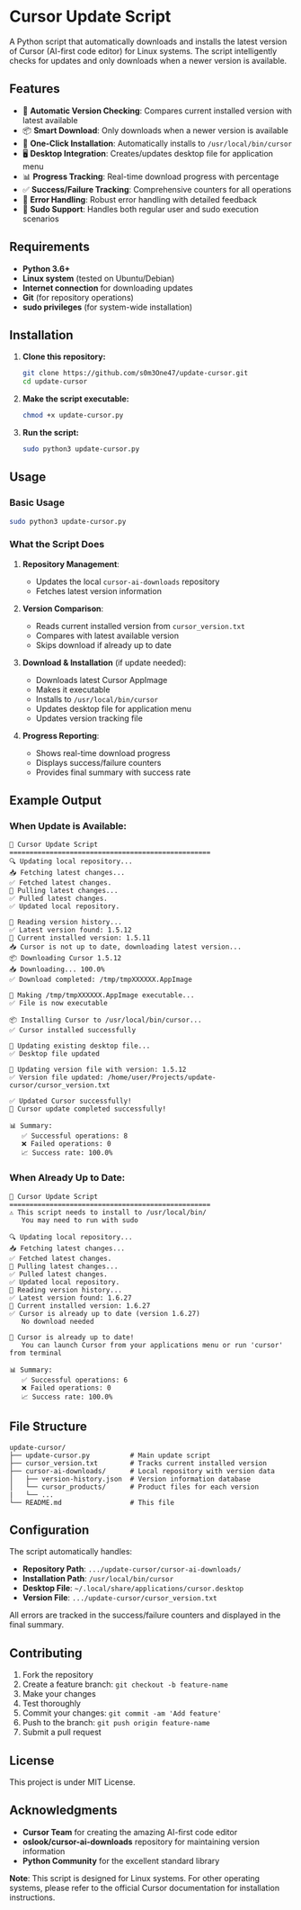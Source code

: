 # Cursor Update Script

A Python script that automatically downloads and installs the latest version of Cursor (AI-first code editor) for Linux systems. The script intelligently checks for updates and only downloads when a newer version is available.

## Features

- 🔄 **Automatic Version Checking**: Compares current installed version with latest available
- 📦 **Smart Download**: Only downloads when a newer version is available
- 🚀 **One-Click Installation**: Automatically installs to `/usr/local/bin/cursor`
- 🖥️ **Desktop Integration**: Creates/updates desktop file for application menu
- 📊 **Progress Tracking**: Real-time download progress with percentage
- ✅ **Success/Failure Tracking**: Comprehensive counters for all operations
- 🔧 **Error Handling**: Robust error handling with detailed feedback
- 🔐 **Sudo Support**: Handles both regular user and sudo execution scenarios

## Requirements

- **Python 3.6+**
- **Linux system** (tested on Ubuntu/Debian)
- **Internet connection** for downloading updates
- **Git** (for repository operations)
- **sudo privileges** (for system-wide installation)

## Installation

1. **Clone this repository:**
   ```bash
   git clone https://github.com/s0m3One47/update-cursor.git
   cd update-cursor
   ```

2. **Make the script executable:**
   ```bash
   chmod +x update-cursor.py
   ```

3. **Run the script:**
   ```bash
   sudo python3 update-cursor.py
   ```

## Usage

### Basic Usage

```bash
sudo python3 update-cursor.py
```

### What the Script Does

1. **Repository Management**:
   - Updates the local `cursor-ai-downloads` repository
   - Fetches latest version information

2. **Version Comparison**:
   - Reads current installed version from `cursor_version.txt`
   - Compares with latest available version
   - Skips download if already up to date

3. **Download & Installation** (if update needed):
   - Downloads latest Cursor AppImage
   - Makes it executable
   - Installs to `/usr/local/bin/cursor`
   - Updates desktop file for application menu
   - Updates version tracking file

4. **Progress Reporting**:
   - Shows real-time download progress
   - Displays success/failure counters
   - Provides final summary with success rate

## Example Output

### When Update is Available:
```
🚀 Cursor Update Script
==================================================
🔍 Updating local repository...
📥 Fetching latest changes...
✅ Fetched latest changes.
🔄 Pulling latest changes...
✅ Pulled latest changes.
✅ Updated local repository.

📖 Reading version history...
✅ Latest version found: 1.5.12
📖 Current installed version: 1.5.11
📥 Cursor is not up to date, downloading latest version...
📦 Downloading Cursor 1.5.12
📥 Downloading... 100.0%
✅ Download completed: /tmp/tmpXXXXXX.AppImage

🔧 Making /tmp/tmpXXXXXX.AppImage executable...
✅ File is now executable

📦 Installing Cursor to /usr/local/bin/cursor...
✅ Cursor installed successfully

📝 Updating existing desktop file...
✅ Desktop file updated

📝 Updating version file with version: 1.5.12
✅ Version file updated: /home/user/Projects/update-cursor/cursor_version.txt

✅ Updated Cursor successfully!
🎉 Cursor update completed successfully!

📊 Summary:
   ✅ Successful operations: 8
   ❌ Failed operations: 0
   📈 Success rate: 100.0%
```

### When Already Up to Date:
```
🚀 Cursor Update Script
==================================================
⚠️ This script needs to install to /usr/local/bin/
   You may need to run with sudo

🔍 Updating local repository...
📥 Fetching latest changes...
✅ Fetched latest changes.
🔄 Pulling latest changes...
✅ Pulled latest changes.
✅ Updated local repository.
📖 Reading version history...
✅ Latest version found: 1.6.27
📖 Current installed version: 1.6.27
✅ Cursor is already up to date (version 1.6.27)
   No download needed

🎉 Cursor is already up to date!
   You can launch Cursor from your applications menu or run 'cursor' from terminal

📊 Summary:
   ✅ Successful operations: 6
   ❌ Failed operations: 0
   📈 Success rate: 100.0%
```

## File Structure

```
update-cursor/
├── update-cursor.py          # Main update script
├── cursor_version.txt        # Tracks current installed version
├── cursor-ai-downloads/      # Local repository with version data
│   ├── version-history.json  # Version information database
│   └── cursor_products/      # Product files for each version
|   └── ...
└── README.md                 # This file
```

## Configuration

The script automatically handles:
- **Repository Path**: `.../update-cursor/cursor-ai-downloads/`
- **Installation Path**: `/usr/local/bin/cursor`
- **Desktop File**: `~/.local/share/applications/cursor.desktop`
- **Version File**: `.../update-cursor/cursor_version.txt`

All errors are tracked in the success/failure counters and displayed in the final summary.

## Contributing

1. Fork the repository
2. Create a feature branch: `git checkout -b feature-name`
3. Make your changes
4. Test thoroughly
5. Commit your changes: `git commit -am 'Add feature'`
6. Push to the branch: `git push origin feature-name`
7. Submit a pull request

## License

This project is under MIT License.

## Acknowledgments

- **Cursor Team** for creating the amazing AI-first code editor
- **oslook/cursor-ai-downloads** repository for maintaining version information
- **Python Community** for the excellent standard library

**Note**: This script is designed for Linux systems. For other operating systems, please refer to the official Cursor documentation for installation instructions.
